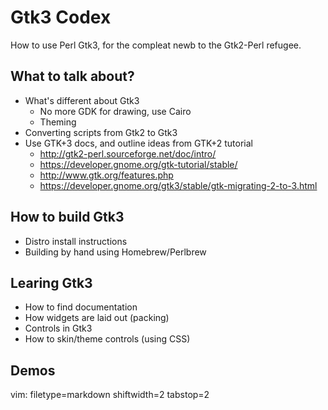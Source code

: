 # Gtk3 Codex #

How to use Perl Gtk3, for the compleat newb to the Gtk2-Perl refugee.

## What to talk about? ##
- What's different about Gtk3
  - No more GDK for drawing, use Cairo
  - Theming
- Converting scripts from Gtk2 to Gtk3
- Use GTK+3 docs, and outline ideas from GTK+2 tutorial
  - http://gtk2-perl.sourceforge.net/doc/intro/
  - https://developer.gnome.org/gtk-tutorial/stable/ 
  - http://www.gtk.org/features.php
  - https://developer.gnome.org/gtk3/stable/gtk-migrating-2-to-3.html

## How to build Gtk3 ##
- Distro install instructions
- Building by hand using Homebrew/Perlbrew

## Learing Gtk3 ##
- How to find documentation
- How widgets are laid out (packing)
- Controls in Gtk3
- How to skin/theme controls (using CSS)

## Demos ##

vim: filetype=markdown shiftwidth=2 tabstop=2
